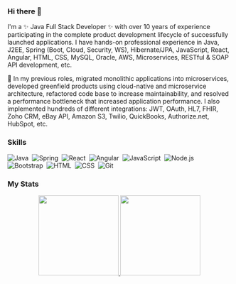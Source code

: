 ### Hi there 👋

I'm a ✨ Java Full Stack Developer ✨ with over 10 years of experience participating in the complete product development lifecycle of successfully launched applications. I have hands-on professional experience in Java, J2EE, Spring (Boot, Cloud, Security, WS), Hibernate/JPA, JavaScript, React, Angular, HTML, CSS, MySQL, Oracle, AWS, Microservices, RESTful & SOAP API development, etc.

🔭 In my previous roles, migrated monolithic applications into microservices, developed greenfield products using cloud-native and microservice architecture, refactored code base to increase maintainability, and resolved a performance bottleneck that increased application performance. I also implemented hundreds of different integrations: JWT, OAuth, HL7, FHIR, Zoho CRM, eBay API, Amazon S3, Twilio, QuickBooks, Authorize.net, HubSpot, etc.

### Skills

![Java](https://img.shields.io/badge/-Java-05122A?style=flat&logo=Java)&nbsp;
![Spring](https://img.shields.io/badge/-Spring-05122A?style=flat&logo=Spring)&nbsp;
![React](https://img.shields.io/badge/-React-05122A?style=flat&logo=react)&nbsp;
![Angular](https://img.shields.io/badge/-Angular-05122A?style=flat&logo=Angular)&nbsp;
![JavaScript](https://img.shields.io/badge/-JavaScript-05122A?style=flat&logo=javascript)&nbsp;
![Node.js](https://img.shields.io/badge/-Node.js-05122A?style=flat&logo=node.js)&nbsp;
![Bootstrap](https://img.shields.io/badge/-Bootstrap-05122A?style=flat&logo=bootstrap&logoColor=563D7C)&nbsp;
![HTML](https://img.shields.io/badge/-HTML-05122A?style=flat&logo=HTML5)&nbsp;
![CSS](https://img.shields.io/badge/-CSS-05122A?style=flat&logo=CSS3&logoColor=1572B6)&nbsp;
![Git](https://img.shields.io/badge/-Git-05122A?style=flat&logo=git)&nbsp;

### My Stats

<p align="center">
<a href="https://github.com/jsh-allen">
  <img height="180em" src="https://github-readme-stats-eight-theta.vercel.app/api?username=smiledev1230&show_icons=true&theme=algolia&include_all_commits=true&count_private=true"/>
  <img height="180em" src="https://github-readme-stats-eight-theta.vercel.app/api/top-langs/?username=jsh-allen&layout=compact&langs_count=8&theme=algolia"/>
</a>
</p>

